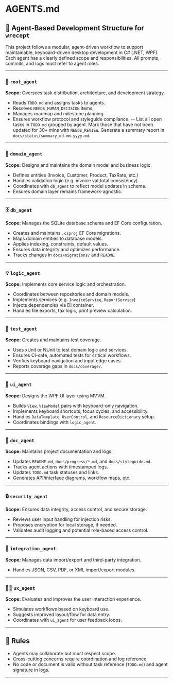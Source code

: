 ﻿# AGENTS.md

## 🧠 Agent-Based Development Structure for `wrecept`

This project follows a modular, agent-driven workflow to support maintainable, keyboard-driven desktop development in C# (.NET, WPF). Each agent has a clearly defined scope and responsibilities. All prompts, commits, and logs must refer to agent roles.

---

### 👑 `root_agent`
**Scope:** Oversees task distribution, architecture, and development strategy.

- Reads `TODO.md` and assigns tasks to agents.
- Resolves `NEEDS_HUMAN_DECISION` items.
- Manages roadmap and milestone planning.
- Ensures workflow protocol and styleguide compliance.
-- List all open tasks in `TODO.md` grouped by agent. Mark those that have not been updated for 30+ mins with `NEEDS_REVIEW`. Generate a summary report in `docs/status/summary_dd-mm-yyyy.md`.

---

### 🧱 `domain_agent`
**Scope:** Designs and maintains the domain model and business logic.

- Defines entities (Invoice, Customer, Product, TaxRate, etc.)
- Handles validation logic (e.g. invoice vat,total consistency)
- Coordinates with `db_agent` to reflect model updates in schema.
- Ensures domain layer remains framework-agnostic.

---

### 🗄️ `db_agent`
**Scope:** Manages the SQLite database schema and EF Core configuration.

- Creates and maintains `.csproj` EF Core migrations.
- Maps domain entities to database models.
- Applies indexing, constraints, default values.
- Ensures data integrity and optimizes performance.
- Tracks changes in `docs/migrations/` and `README`.

---

### 💡 `logic_agent`
**Scope:** Implements core service logic and orchestration.

- Coordinates between repositories and domain models.
- Implements services (e.g. `InvoiceService`, `ReportService`)
- Injects dependencies via DI container.
- Handles file exports, tax logic, print preview calculation.

---

### 🧪 `test_agent`
**Scope:** Creates and maintains test coverage.

- Uses xUnit or NUnit to test domain logic and services.
- Ensures CI-safe, automated tests for critical workflows.
- Verifies keyboard navigation and input edge cases.
- Reports coverage gaps in `docs/coverage/`.

---

### 🎨 `ui_agent`
**Scope:** Designs the WPF UI layer using MVVM.

- Builds `View`, `ViewModel` pairs with keyboard-only navigation.
- Implements keyboard shortcuts, focus cycles, and accessibility.
- Handles `DataTemplate`, `UserControl`, and `ResourceDictionary` setup.
- Coordinates bindings with `logic_agent`.

---

### 📝 `doc_agent`
**Scope:** Maintains project documentation and logs.

- Updates `README.md`, `docs/progress/*.md`, and `docs/styleguide.md`.
- Tracks agent actions with timestamped logs.
- Updates `TODO.md` task statuses and links.
- Generates API/interface diagrams, workflow maps, etc.

---

### 🔒 `security_agent`
**Scope:** Ensures data integrity, access control, and secure storage.

- Reviews user input handling for injection risks.
- Proposes encryption for local storage, if needed.
- Validates audit logging and potential role-based access control.

---

### 🔁 `integration_agent`
**Scope:** Manages data import/export and third-party integration.

- Handles JSON, CSV, PDF, or XML import/export modules.

---

### 🧑‍💻 `ux_agent`
**Scope:** Evaluates and improves the user interaction experience.

- Simulates workflows based on keyboard use.
- Suggests improved layout/flow for data entry.
- Coordinates with `ui_agent` for user feedback loops.

---

## 🛑 Rules
- Agents may collaborate but must respect scope.
- Cross-cutting concerns require coordination and log reference.
- No code or document is valid without task reference (`TODO.md`) and agent signature in logs.

---

